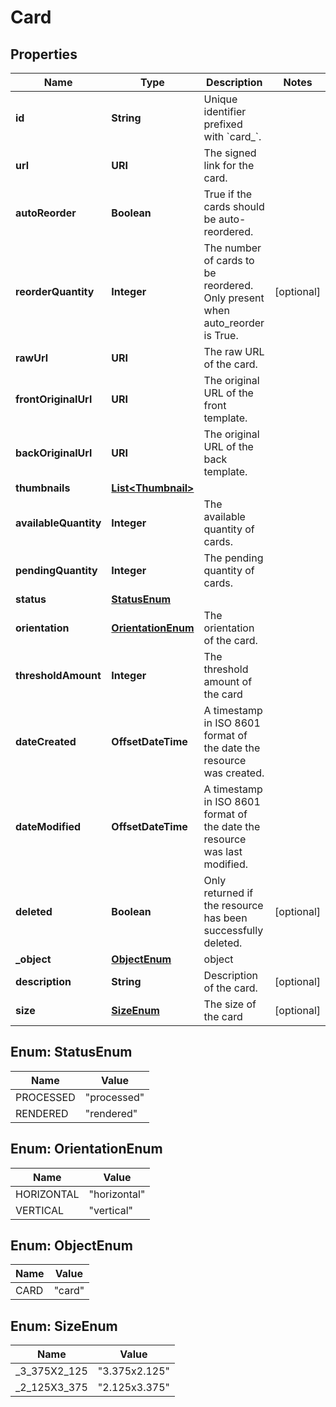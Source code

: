 

# Card


## Properties

Name | Type | Description | Notes
------------ | ------------- | ------------- | -------------
**id** | **String** | Unique identifier prefixed with &#x60;card_&#x60;. | 
**url** | **URI** | The signed link for the card. | 
**autoReorder** | **Boolean** | True if the cards should be auto-reordered. | 
**reorderQuantity** | **Integer** | The number of cards to be reordered. Only present when auto_reorder is True. |  [optional]
**rawUrl** | **URI** | The raw URL of the card. | 
**frontOriginalUrl** | **URI** | The original URL of the front template. | 
**backOriginalUrl** | **URI** | The original URL of the back template. | 
**thumbnails** | [**List&lt;Thumbnail&gt;**](Thumbnail.md) |  | 
**availableQuantity** | **Integer** | The available quantity of cards. | 
**pendingQuantity** | **Integer** | The pending quantity of cards. | 
**status** | [**StatusEnum**](#StatusEnum) |  | 
**orientation** | [**OrientationEnum**](#OrientationEnum) | The orientation of the card. | 
**thresholdAmount** | **Integer** | The threshold amount of the card | 
**dateCreated** | **OffsetDateTime** | A timestamp in ISO 8601 format of the date the resource was created. | 
**dateModified** | **OffsetDateTime** | A timestamp in ISO 8601 format of the date the resource was last modified. | 
**deleted** | **Boolean** | Only returned if the resource has been successfully deleted. |  [optional]
**_object** | [**ObjectEnum**](#ObjectEnum) | object | 
**description** | **String** | Description of the card. |  [optional]
**size** | [**SizeEnum**](#SizeEnum) | The size of the card |  [optional]



## Enum: StatusEnum

Name | Value
---- | -----
PROCESSED | &quot;processed&quot;
RENDERED | &quot;rendered&quot;



## Enum: OrientationEnum

Name | Value
---- | -----
HORIZONTAL | &quot;horizontal&quot;
VERTICAL | &quot;vertical&quot;



## Enum: ObjectEnum

Name | Value
---- | -----
CARD | &quot;card&quot;



## Enum: SizeEnum

Name | Value
---- | -----
_3_375X2_125 | &quot;3.375x2.125&quot;
_2_125X3_375 | &quot;2.125x3.375&quot;



